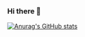 ### Hi there 👋
[![Anurag's GitHub stats](https://github-readme-stats.vercel.app/apiNDRBAX=anuraghazra&show_icons=true&theme=blue-green)](https://github.com/anuraghazra/github-readme-stats)

<!--
**NDRBAX/NDRBAX** is a ✨ _special_ ✨ repository because its `README.md` (this file) appears on your GitHub profile.

Here are some ideas to get you started:

- 🔭 I’m currently working on ...
- 🌱 I’m currently learning ...
- 👯 I’m looking to collaborate on ...
- 🤔 I’m looking for help with ...
- 💬 Ask me about ...
- 📫 How to reach me: ...
- 😄 Pronouns: ...
- ⚡ Fun fact: ...


-->
